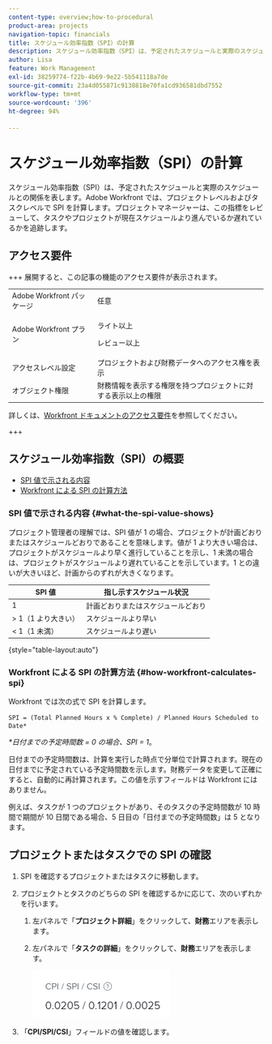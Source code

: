 ```yaml
---
content-type: overview;how-to-procedural
product-area: projects
navigation-topic: financials
title: スケジュール効率指数（SPI）の計算
description: スケジュール効率指数（SPI）は、予定されたスケジュールと実際のスケジュールとの関係を表します。
author: Lisa
feature: Work Management
exl-id: 38259774-f22b-4b69-9e22-5b541118a7de
source-git-commit: 23a4d055871c9138818e70fa1cd936581dbd7552
workflow-type: tm+mt
source-wordcount: '396'
ht-degree: 94%

---
```


# スケジュール効率指数（SPI）の計算

<!--
<p data-mc-conditions="QuicksilverOrClassic.Draft mode">(NOTE: Linked to the product. Do not change link.)</p>
-->

スケジュール効率指数（SPI）は、予定されたスケジュールと実際のスケジュールとの関係を表します。Adobe Workfront では、プロジェクトレベルおよびタスクレベルで SPI を計算します。プロジェクトマネージャーは、この指標をレビューして、タスクやプロジェクトが現在スケジュールより進んでいるか遅れているかを追跡します。

## アクセス要件

+++ 展開すると、この記事の機能のアクセス要件が表示されます。

<table style="table-layout:auto"> 
 <col> 
 <col> 
 <tbody> 
  <tr> 
   <td>Adobe Workfront パッケージ</td> 
   <td>任意</td> 
  </tr> 
  <tr> 
   <td>Adobe Workfront プラン</td> 
   <td>
   <p>ライト以上</p>
   <p>レビュー以上</p></td>  
  </tr> 
  <tr> 
   <td>アクセスレベル設定</td> 
   <td>プロジェクトおよび財務データへのアクセス権を表示</td> 
  </tr> 
  <tr> 
   <td>オブジェクト権限</td> 
   <td>財務情報を表示する権限を持つプロジェクトに対する表示以上の権限</td> 
  </tr> 
 </tbody> 
</table>

詳しくは、[Workfront ドキュメントのアクセス要件](/help/quicksilver/administration-and-setup/add-users/access-levels-and-object-permissions/access-level-requirements-in-documentation.md)を参照してください。

+++

## スケジュール効率指数（SPI）の概要

* [SPI 値で示される内容](#what-the-spi-value-shows)
* [Workfront による SPI の計算方法](#how-workfront-calculates-spi)

### SPI 値で示される内容 {#what-the-spi-value-shows}

プロジェクト管理者の理解では、SPI 値が 1 の場合、プロジェクトが計画どおりまたはスケジュールどおりであることを意味します。値が 1 より大きい場合は、プロジェクトがスケジュールより早く進行していることを示し、1 未満の場合は、プロジェクトがスケジュールより遅れていることを示しています。1 との違いが大きいほど、計画からのずれが大きくなります。

| **SPI 値** | **指し示すスケジュール状況** |
|---|---|
| 1 | 計画どおりまたはスケジュールどおり |
| > 1（1 より大きい） | スケジュールより早い |
| &lt; 1（1 未満） | スケジュールより遅い |

{style="table-layout:auto"}

### Workfront による SPI の計算方法  {#how-workfront-calculates-spi}

Workfront では次の式で SPI を計算します。

```
SPI = (Total Planned Hours x % Complete) / Planned Hours Scheduled to Date*
```

*&#42;日付までの予定時間数 = 0 の場合、SPI = 1*。

日付までの予定時間数は、計算を実行した時点で分単位で計算されます。現在の日付までに予定されている予定時間数を示します。財務データを変更して正確にすると、自動的に再計算されます。この値を示すフィールドは Workfront にはありません。

例えば、タスクが 1 つのプロジェクトがあり、そのタスクの予定時間数が 10 時間で期間が 10 日間である場合、5 日目の「日付までの予定時間数」は 5 となります。 

## プロジェクトまたはタスクでの SPI の確認

1. SPI を確認するプロジェクトまたはタスクに移動します。
1. プロジェクトとタスクのどちらの SPI を確認するかに応じて、次のいずれかを行います。

   1. 左パネルで「**プロジェクト詳細**」をクリックして、**財務**&#x200B;エリアを表示します。

   1. 左パネルで「**タスクの詳細**」をクリックして、**財務**&#x200B;エリアを表示します。

      ![ プロジェクトの SPI](assets/spi-on-project-nwe.png)

1. 「**CPI/SPI/CSI**」フィールドの値を確認します。
